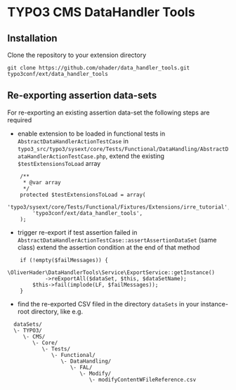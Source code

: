 # TYPO3 CMS DataHandler Tools

## Installation

Clone the repository to your extension directory

```git clone https://github.com/ohader/data_handler_tools.git typo3conf/ext/data_handler_tools```

## Re-exporting assertion data-sets

For re-exporting an existing assertion data-set the following steps are required

* enable extension to be loaded in functional tests in ```AbstractDataHandlerActionTestCase```
  in ```typo3_src/typo3/sysext/core/Tests/Functional/DataHandling/AbstractDataHandlerActionTestCase.php```,
  extend the existing ```$testExtensionsToLoad``` array
```
    /**
     * @var array
     */
    protected $testExtensionsToLoad = array(
        'typo3/sysext/core/Tests/Functional/Fixtures/Extensions/irre_tutorial',
        'typo3conf/ext/data_handler_tools',
    );
```
* trigger re-export if test assertion failed in ```AbstractDataHandlerActionTestCase::assertAssertionDataSet``` (same class)
  extend the assertion condition at the end of that method
```
    if (!empty($failMessages)) {
        \OliverHader\DataHandlerTools\Service\ExportService::getInstance()
            ->reExportAll($dataSet, $this, $dataSetName);
        $this->fail(implode(LF, $failMessages));
    }
```
* find the re-exported CSV filed in the directory ```dataSets``` in your instance-root directory, like e.g.
```
  dataSets/
  \- TYPO3/
     \- CMS/
        \- Core/
           \- Tests/
              \- Functional/
                 \- DataHandling/
                    \- FAL/
                       \- Modify/
                          \- modifyContentWFileReference.csv
```
```
